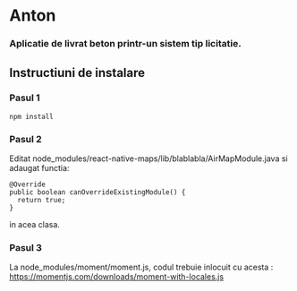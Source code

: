 # Anton
### Aplicatie de livrat beton printr-un sistem tip licitatie.

## Instructiuni de instalare

### Pasul 1

```
npm install
```


### Pasul 2
Editat node_modules/react-native-maps/lib/blablabla/AirMapModule.java si adaugat functia:

```
@Override    
public boolean canOverrideExistingModule() {        
  return true;    
}
```

in acea clasa.

### Pasul 3
La node_modules/moment/moment.js, codul trebuie inlocuit cu acesta : https://momentjs.com/downloads/moment-with-locales.js